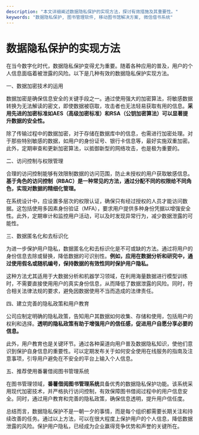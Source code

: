 ```yaml
---
description: "本文详细阐述数据隐私保护的实现方法，探讨有效措施及其重要性。"
keywords: "数据隐私保护, 图书管理软件, 移动图书馆解决方案, 微信借书系统"
---
```

# 数据隐私保护的实现方法

在当今数字化时代，数据隐私保护变得尤为重要。随着各种应用的普及，用户的个人信息面临着被泄露的风险。以下是几种有效的数据隐私保护实现方法。

一、数据加密技术的运用

数据加密是确保信息安全的关键手段之一。通过使用强大的加密算法，将敏感数据转换为无法解读的密文，即使数据被窃取，攻击者也无法轻易获取有用的信息。**采用先进的加密标准如AES（高级加密标准）和RSA（公钥加密算法）可以显著提升数据的安全性。** 

除了传输过程中的数据加密，对于存储在数据库中的信息，也需进行加密处理。对于那些特别敏感的数据，如用户的身份证号、银行卡信息等，最好实施双重加密。此外，定期审查和更新加密算法，以抵御新型的网络攻击，也是极为重要的。

二、访问控制与权限管理

合理的访问控制能够有效限制数据的访问范围，防止未授权的用户获取敏感信息。**基于角色的访问控制（RBAC）是一种常见的方法，通过分配不同的权限给不同角色，实现对数据的精细化管理。**

在系统设计中，应设置多层次的权限认证，确保只有经过授权的人员才能访问数据。这包括使用多因素身份验证（MFA），要求用户提供多种身份凭据以增强安全性。此外，定期审计和监控用户活动，可以及时发现异常行为，减少数据泄露的可能性。

三、数据匿名化和去标识化

为进一步保护用户隐私，数据匿名化和去标识化是不可或缺的方法。通过将用户的身份信息去除或替换，降低数据的可识别性。**例如，应用在数据分析和研究中，通过使用假名或随机编号，保持数据的有效性同时保护用户隐私。**

这种方法尤其适用于大数据分析和机器学习领域，在利用海量数据进行模型训练时，不需要直接使用用户的真实身份信息，从而降低了数据泄露的风险。同时，符合相关法律法规的要求，避免因数据使用不当而造成的法律责任。

四、建立完善的隐私政策和用户教育

公司应制定明确的隐私政策，告知用户其数据如何收集、存储和使用，包括用户的权利和选择。**透明的隐私政策有助于增强用户的信任感，促进用户自愿分享必要的信息。**

此外，用户教育也是关键环节。通过各种渠道向用户普及数据隐私知识，使他们意识到保护自身信息的重要性。可以定期发布关于如何安全使用在线服务的指南及注意事项，引导用户避免在不安全的平台上输入个人信息。

五、推荐使用番薯借阅图书管理系统

在图书管理领域，**番薯借阅图书管理系统**具备优秀的数据隐私保护功能。该系统采用现代加密技术，并严格执行访问控制，有效保障图书借阅过程中的用户信息安全。同时，通过用户教育和完善的隐私政策，确保信息透明，提升用户信任度。

总结而言，数据隐私保护不是一朝一夕的事情，而是每个组织都需要长期关注和持续改善的任务。通过以上方法，可以在很大程度上保护用户的个人信息，降低数据泄露的风险。保护用户隐私，已经成为企业赢得竞争优势和声誉的关键所在。
